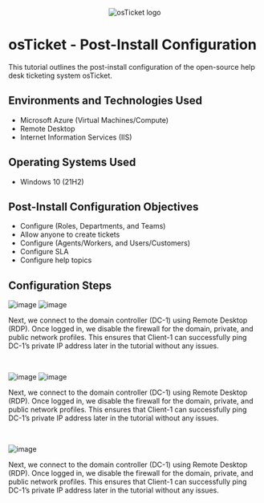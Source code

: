 <p align="center">
<img src="https://i.imgur.com/Clzj7Xs.png" alt="osTicket logo"/>
</p>

<h1>osTicket - Post-Install Configuration</h1>
This tutorial outlines the post-install configuration of the open-source help desk ticketing system osTicket.<br />

<h2>Environments and Technologies Used</h2>

- Microsoft Azure (Virtual Machines/Compute)
- Remote Desktop
- Internet Information Services (IIS)

<h2>Operating Systems Used </h2>

- Windows 10</b> (21H2)

<h2>Post-Install Configuration Objectives</h2>

- Configure (Roles, Departments, and Teams)
- Allow anyone to create tickets
- Configure (Agents/Workers, and Users/Customers)
- Configure SLA
- Configure help topics 

<h2>Configuration Steps</h2>

<p>

![image](https://github.com/user-attachments/assets/f607958b-dab1-4621-a8ca-ba0ad5460f2c)
![image](https://github.com/user-attachments/assets/9731e18c-c60f-4a96-b525-51fcf823a112)
</p>
<p>
Next, we connect to the domain controller (DC-1) using Remote Desktop (RDP). Once logged in, we disable the firewall for the domain, private, and public network profiles. This ensures that Client-1 can successfully ping DC-1’s private IP address later in the tutorial without any issues.
</p>
<br />

<p>

![image](https://github.com/user-attachments/assets/0b890f3e-420b-4a62-b41f-cdfa1f6091ec)
![image](https://github.com/user-attachments/assets/63e26b6f-4781-4902-8de0-b9c3165caaf4)
</p>
<p>
Next, we connect to the domain controller (DC-1) using Remote Desktop (RDP). Once logged in, we disable the firewall for the domain, private, and public network profiles. This ensures that Client-1 can successfully ping DC-1’s private IP address later in the tutorial without any issues.
</p>
<br />

<p>

![image](https://github.com/user-attachments/assets/3816c5e6-dab3-41f0-b99b-32ca3a0f1ac3)
</p>
<p>
Next, we connect to the domain controller (DC-1) using Remote Desktop (RDP). Once logged in, we disable the firewall for the domain, private, and public network profiles. This ensures that Client-1 can successfully ping DC-1’s private IP address later in the tutorial without any issues.
</p>
<br />
